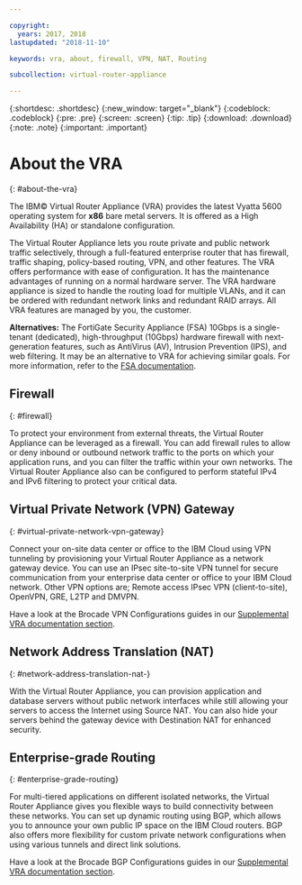 ```yaml
---

copyright:
  years: 2017, 2018
lastupdated: "2018-11-10"

keywords: vra, about, firewall, VPN, NAT, Routing

subcollection: virtual-router-appliance

---
```


{:shortdesc: .shortdesc}
{:new_window: target="_blank"}
{:codeblock: .codeblock}
{:pre: .pre}
{:screen: .screen}
{:tip: .tip}
{:download: .download}
{:note: .note}
{:important: .important}

# About the VRA
{: #about-the-vra}

The IBM© Virtual Router Appliance (VRA) provides the latest Vyatta 5600 operating system for **x86** bare metal servers. It is offered as a High Availability (HA) or standalone configuration.

The Virtual Router Appliance lets you route private and public network traffic selectively, through a full-featured enterprise router that has firewall, traffic shaping, policy-based routing, VPN, and other features. The VRA offers performance with ease of configuration. It has the maintenance advantages of running on a normal hardware server. The VRA hardware appliance is sized to handle the routing load for multiple VLANs, and it can be ordered with redundant network links and redundant RAID arrays. All VRA features are managed by you, the customer.

**Alternatives:** The FortiGate Security Appliance (FSA) 10Gbps is a single-tenant (dedicated), high-throughput (10Gbps) hardware firewall with next-generation features, such as AntiVirus (AV), Intrusion Prevention (IPS), and web filtering. It may be an alternative to VRA for achieving similar goals. For more information, refer to the [FSA documentation](/docs/infrastructure/fortigate-10g?topic=fortigate-10g-getting-started).

## Firewall
{: #firewall}

To protect your environment from external threats, the Virtual Router Appliance can be leveraged as a firewall. You can add firewall rules to allow or deny inbound or outbound network traffic to the ports on which your application runs, and you can filter the traffic within your own networks. The Virtual Router Appliance also can be configured to perform stateful IPv4 and IPv6 filtering to protect your critical data.

## Virtual Private Network (VPN) Gateway
{: #virtual-private-network-vpn-gateway}

Connect your on-site data center or office to the IBM Cloud using VPN tunneling by provisioning your Virtual Router Appliance as a network gateway device. You can use an IPsec site-to-site VPN tunnel for secure communication from your enterprise data center or office to your IBM Cloud network. Other VPN options are; Remote access IPsec VPN (client-to-site), OpenVPN, GRE, L2TP and DMVPN.

Have a look at the Brocade VPN Configurations guides in our [Supplemental VRA documentation section](/docs/infrastructure/virtual-router-appliance?topic=virtual-router-appliance-supplemental-vra-documentation).

## Network Address Translation (NAT)
{: #network-address-translation-nat-}

With the Virtual Router Appliance, you can provision application and database servers without public network interfaces while still allowing your servers to access the Internet using Source NAT. You can also hide your servers behind the gateway device with Destination NAT for enhanced security.

## Enterprise-grade Routing
{: #enterprise-grade-routing}

For multi-tiered applications on different isolated networks, the Virtual Router Appliance gives you flexible ways to build connectivity between these networks. You can set up dynamic routing using BGP, which allows you to announce your own public IP space on the IBM Cloud routers. BGP also offers more flexibility for custom private network configurations when using various tunnels and direct link solutions.

Have a look at the Brocade BGP Configurations guides in our [Supplemental VRA documentation section](/docs/infrastructure/virtual-router-appliance?topic=virtual-router-appliance-supplemental-vra-documentation).
